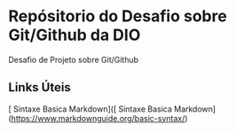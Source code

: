 #  Repósitorio do Desafio sobre Git/Github  da  DIO
Desafio de Projeto sobre Git/Github
## Links Úteis 
[ Sintaxe  Basica Markdown]([ Sintaxe  Basica Markdown] (https://www.markdownguide.org/basic-syntax/)
